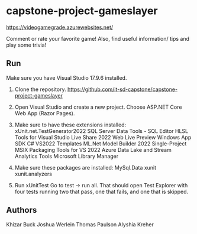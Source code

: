 # capstone-project-gameslayer

https://videogamegrade.azurewebsites.net/

Comment or rate your favorite game! Also, find useful information/ tips and play some trivia! 

## Run
Make sure you have Visual Studio 17.9.6 installed.

1. Clone the repository.
https://github.com/it-sd-capstone/capstone-project-gameslayer

2. Open Visual Studio and create a new project. Choose ASP.NET Core Web App (Razor Pages).

3. Make sure to have these extensions installed: 
 xUnit.net.TestGenerator2022
 SQL Server Data Tools - SQL Editor
 HLSL Tools for Visual Studio
 Live Share 2022
 Web Live Preview
 Windows App SDK C# VS2022 Templates
 ML.Net Model Builder 2022
 Single-Project MSIX Packaging Tools for VS 2022
 Azure Data Lake and Stream Analytics Tools
 Microsoft Library Manager

 4. Make sure these packages are installed:
 MySql.Data
 xunit
 xunit.analyzers

5. Run xUnitTest
   Go to test -> run all. That should open Test Explorer with four tests running two that pass, one that fails, and one that is skipped. 

## Authors 

Khizar Buck
Joshua Werlein
Thomas Paulson
Alyshia Kreher

